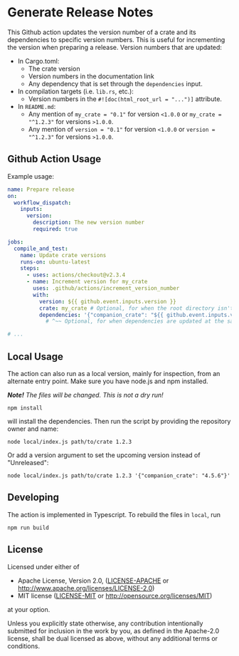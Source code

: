 # Generate Release Notes

This Github action updates the version number of a crate and its dependencies to specific version numbers. This is useful for incrementing the version when preparing a release. Version numbers that are updated:

* In Cargo.toml:
  * The crate version
  * Version numbers in the documentation link
  * Any dependency that is set through the `dependencies` input.
* In compilation targets (i.e. `lib.rs`, etc.):
  * Version numbers in the `#![doc(html_root_url = "...")]` attribute.
* In `README.md`:
  * Any mention of `my_crate = "0.1"` for version `<1.0.0` or `my_crate = "^1.2.3"` for versions `>1.0.0`.
  * Any mention of `version = "0.1"` for version `<1.0.0` or `version = "^1.2.3"` for versions `>1.0.0`.

## Github Action Usage

Example usage:

```yml
name: Prepare release
on:
  workflow_dispatch:
    inputs:
      version:
        description: The new version number
        required: true

jobs:
  compile_and_test:
    name: Update crate versions
    runs-on: ubuntu-latest
    steps:
      - uses: actions/checkout@v2.3.4
      - name: Increment version for my_crate
        uses: .github/actions/increment_version_number
        with:
          version: ${{ github.event.inputs.version }}
          crate: my_crate # Optional, for when the root directory isn't the crate directory.
          dependencies: '{"companion_crate": "${{ github.event.inputs.version }}"}'
            # ^~~ Optional, for when dependencies are updated at the same time.

# ...
```

## Local Usage

The action can also run as a local version, mainly for inspection, from an alternate entry point. Make sure you have node.js and npm installed.

***Note!*** *The files will be changed. This is not a dry run!*

```shell
npm install
```

will install the dependencies. Then run the script by providing the repository owner and name:

```shell
node local/index.js path/to/crate 1.2.3
```

Or add a version argument to set the upcoming version instead of "Unreleased":

```shell
node local/index.js path/to/crate 1.2.3 '{"companion_crate": "4.5.6"}'
```

## Developing

The action is implemented in Typescript. To rebuild the files in `local`, run

```shell
npm run build
```

## License

Licensed under either of

* Apache License, Version 2.0, ([LICENSE-APACHE](LICENSE-APACHE) or <http://www.apache.org/licenses/LICENSE-2.0>)
* MIT license ([LICENSE-MIT](LICENSE-MIT) or <http://opensource.org/licenses/MIT>)

at your option.

Unless you explicitly state otherwise, any contribution intentionally submitted for inclusion in the work by you, as defined in the Apache-2.0 license, shall be dual licensed as above, without any additional terms or conditions.
